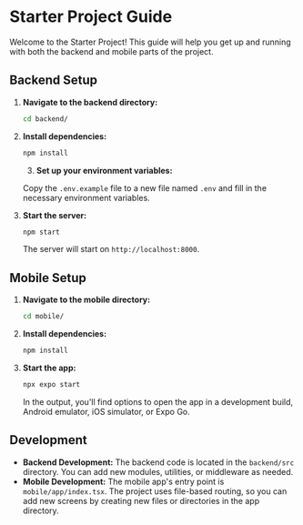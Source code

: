# Starter Project Guide

Welcome to the Starter Project! This guide will help you get up and running with both the backend and mobile parts of the project.

## Backend Setup

1. **Navigate to the backend directory:**

    ```bash
    cd backend/
    ```
2. **Install dependencies:**

    ```bash
    npm install
    ```
    3. **Set up your environment variables:**

   Copy the `.env.example` file to a new file named `.env` and fill in the necessary environment variables.

4. **Start the server:**

    ```bash
    npm start
    ```

    The server will start on `http://localhost:8000`.

## Mobile Setup

1. **Navigate to the mobile directory:**

    ```bash
    cd mobile/
    ```
2. **Install dependencies:**

    ```bash
    npm install
    ```
3. **Start the app:**

    ```bash
    npx expo start
    ```
    In the output, you'll find options to open the app in a development build, Android emulator, iOS simulator, or Expo Go.


## Development

* **Backend Development:** The backend code is located in the `backend/src` directory. You can add new modules, utilities, or middleware as needed.
* **Mobile Development:** The mobile app's entry point is `mobile/app/index.tsx`. The project uses file-based routing, so you can add new screens by creating new files or directories in the app directory.